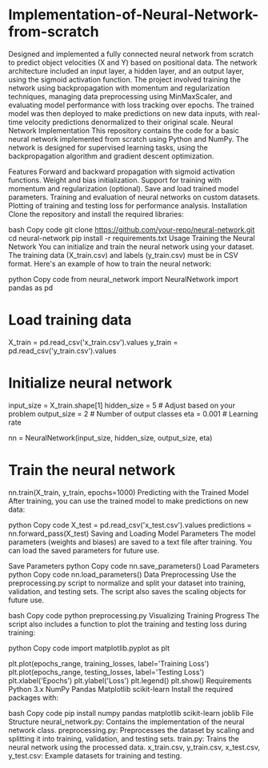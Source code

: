 # Implementation-of-Neural-Network-from-scratch

Designed and implemented a fully connected neural network from scratch to predict object velocities (X and Y) based on positional data. The network architecture included an input layer, a hidden layer, and an output layer, using the sigmoid activation function. The project involved training the network using backpropagation with momentum and regularization techniques, managing data preprocessing using MinMaxScaler, and evaluating model performance with loss tracking over epochs. The trained model was then deployed to make predictions on new data inputs, with real-time velocity predictions denormalized to their original scale.
Neural Network Implementation
This repository contains the code for a basic neural network implemented from scratch using Python and NumPy. The network is designed for supervised learning tasks, using the backpropagation algorithm and gradient descent optimization.

Features
Forward and backward propagation with sigmoid activation functions.
Weight and bias initialization.
Support for training with momentum and regularization (optional).
Save and load trained model parameters.
Training and evaluation of neural networks on custom datasets.
Plotting of training and testing loss for performance analysis.
Installation
Clone the repository and install the required libraries:

bash
Copy code
git clone https://github.com/your-repo/neural-network.git
cd neural-network
pip install -r requirements.txt
Usage
Training the Neural Network
You can initialize and train the neural network using your dataset. The training data (X_train.csv) and labels (y_train.csv) must be in CSV format. Here's an example of how to train the neural network:

python
Copy code
from neural_network import NeuralNetwork
import pandas as pd

# Load training data
X_train = pd.read_csv('x_train.csv').values
y_train = pd.read_csv('y_train.csv').values

# Initialize neural network
input_size = X_train.shape[1]
hidden_size = 5  # Adjust based on your problem
output_size = 2  # Number of output classes
eta = 0.001      # Learning rate

nn = NeuralNetwork(input_size, hidden_size, output_size, eta)

# Train the neural network
nn.train(X_train, y_train, epochs=1000)
Predicting with the Trained Model
After training, you can use the trained model to make predictions on new data:

python
Copy code
X_test = pd.read_csv('x_test.csv').values
predictions = nn.forward_pass(X_test)
Saving and Loading Model Parameters
The model parameters (weights and biases) are saved to a text file after training. You can load the saved parameters for future use.

Save Parameters
python
Copy code
nn.save_parameters()
Load Parameters
python
Copy code
nn.load_parameters()
Data Preprocessing
Use the preprocessing.py script to normalize and split your dataset into training, validation, and testing sets. The script also saves the scaling objects for future use.

bash
Copy code
python preprocessing.py
Visualizing Training Progress
The script also includes a function to plot the training and testing loss during training:

python
Copy code
import matplotlib.pyplot as plt

plt.plot(epochs_range, training_losses, label='Training Loss')
plt.plot(epochs_range, testing_losses, label='Testing Loss')
plt.xlabel('Epochs')
plt.ylabel('Loss')
plt.legend()
plt.show()
Requirements
Python 3.x
NumPy
Pandas
Matplotlib
scikit-learn
Install the required packages with:

bash
Copy code
pip install numpy pandas matplotlib scikit-learn joblib
File Structure
neural_network.py: Contains the implementation of the neural network class.
preprocessing.py: Preprocesses the dataset by scaling and splitting it into training, validation, and testing sets.
train.py: Trains the neural network using the processed data.
x_train.csv, y_train.csv, x_test.csv, y_test.csv: Example datasets for training and testing.
